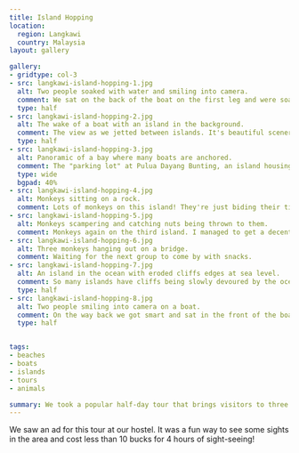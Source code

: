 ```yaml
---
title: Island Hopping
location:
  region: Langkawi
  country: Malaysia
layout: gallery

gallery:
- gridtype: col-3
- src: langkawi-island-hopping-1.jpg
  alt: Two people soaked with water and smiling into camera.
  comment: We sat on the back of the boat on the first leg and were soaked within 2 minutes. The background of the photo is not blown out... that's water spraying us.
  type: half
- src: langkawi-island-hopping-2.jpg
  alt: The wake of a boat with an island in the background.
  comment: The view as we jetted between islands. It's beautiful scenery very similar to Ha Long Bay in Vietnam, but on a much smaller scale.
  type: half
- src: langkawi-island-hopping-3.jpg
  alt: Panoramic of a bay where many boats are anchored.
  comment: The "parking lot" at Pulua Dayang Bunting, an island housing a huge freshwater lake. Quite cool!
  type: wide
  bgpad: 40%
- src: langkawi-island-hopping-4.jpg
  alt: Monkeys sitting on a rock.
  comment: Lots of monkeys on this island! They're just biding their time waiting for you to trust them.
- src: langkawi-island-hopping-5.jpg
  alt: Monkeys scampering and catching nuts being thrown to them.
  comment: Monkeys again on the third island. I managed to get a decent shot of him catching a pistachio.
- src: langkawi-island-hopping-6.jpg
  alt: Three monkeys hanging out on a bridge.
  comment: Waiting for the next group to come by with snacks.
- src: langkawi-island-hopping-7.jpg
  alt: An island in the ocean with eroded cliffs edges at sea level.
  comment: So many islands have cliffs being slowly devoured by the ocean.
  type: half
- src: langkawi-island-hopping-8.jpg
  alt: Two people smiling into camera on a boat.
  comment: On the way back we got smart and sat in the front of the boat. It was bUmMpY but we had fun getting tossed around.
  type: half


tags:
- beaches
- boats
- islands
- tours
- animals

summary: We took a popular half-day tour that brings visitors to three different islands in the Langkawi area.
---
```


We saw an ad for this tour at our hostel. It was a fun way to see some sights in the area and cost less than 10 bucks for 4 hours of sight-seeing!

